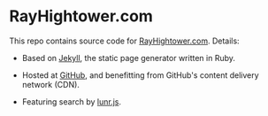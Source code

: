 RayHightower.com
===

This repo contains source code for [RayHightower.com](http://rayhightower.com). Details:

* Based on [Jekyll](http://rayhightower.com/blog/2015/06/24/getting-started-with-jekyll/), the static page generator written in Ruby.

* Hosted at [GitHub](http://github.com), and benefitting from GitHub's content delivery network (CDN).

* Featuring search by [lunr.js](http://rayhightower.com/blog/2016/01/04/how-to-make-lunrjs-jekyll-work-together/).
